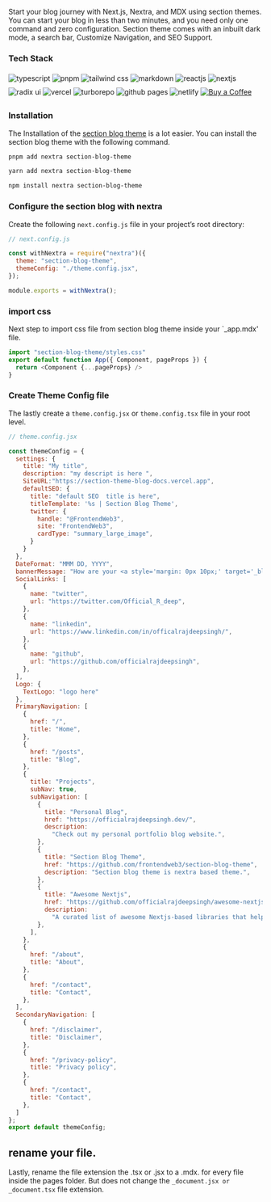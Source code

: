 Start your blog journey with Next.js, Nextra, and MDX using section themes. You can start your blog in less than two minutes, and you need only one command and zero configuration. Section theme comes with an inbuilt dark mode, a search bar, Customize Navigation, and SEO Support.

### Tech Stack

<div className="flex flex-row flex-wrap item-center md:justify-between"  id="badges">
  <img style="margin: 5px auto;" title="typescript" alt="typescript"  src="https://img.shields.io/badge/typescript-%23007ACC.svg?style=for-the-badge&logo=typescript&logoColor=white"/>
  <img style="margin: 5px auto;" title="pnpm" alt="pnpm" src="https://img.shields.io/badge/pnpm-%234a4a4a.svg?style=for-the-badge&logo=pnpm&logoColor=f69220" />
  <img style="margin: 5px auto;" title="tailwind css" alt="tailwind css" src="https://img.shields.io/badge/tailwindcss-%2338B2AC.svg?style=for-the-badge&logo=tailwind-css&logoColor=white" />
  <img style="margin: 5px auto;" title="markdown" alt="markdown"  src="https://img.shields.io/badge/markdown-%23000000.svg?style=for-the-badge&logo=markdown&logoColor=white"/>
  <img style="margin: 5px auto;" title="reactjs" alt="reactjs"  src="https://img.shields.io/badge/react-%2320232a.svg?style=for-the-badge&logo=react&logoColor=%2361DAFB"/>
  <img style="margin: 5px auto;" title="nextjs" alt="nextjs"  src="https://img.shields.io/badge/Next-black?style=for-the-badge&logo=next.js&logoColor=white"/>
  <img style="margin: 5px auto;" title="radix ui" alt="radix ui"  src="https://img.shields.io/badge/radixui-%23DD0031.svg?style=for-the-badge&logo=radixui&logoColor=white"/>
  <img style="margin: 5px auto;" title="vercel" alt="vercel"  src="https://img.shields.io/badge/vercel-%23000000.svg?style=for-the-badge&logo=vercel&logoColor=white"/>
  <img style="margin: 5px auto;" title="turborepo" alt="turborepo" src="https://img.shields.io/badge/turborepo-000204?style=for-the-badge&logo=turborepo&logoColor=white">
  <img style="margin: 5px auto;" title="github pages" alt="github pages"  src="https://img.shields.io/badge/github%20pages-121013?style=for-the-badge&logo=github&logoColor=white"/>
  <img style="margin: 5px auto;" title="netlify" alt="netlify"  src="https://img.shields.io/badge/netlify-%23000000.svg?style=for-the-badge&logo=netlify&logoColor=#00C7B7"/>
  <a target="_blank" href="https://codesandbox.io/u/officialrajdeepsingh">
    <img title="Buy a Coffee" alt="Buy a Coffee"  src="https://ko-fi.com/img/githubbutton_sm.svg"/>
  </a>
</div>

<div style="margin: 5px auto;width:100%;"></div>

### Installation

The Installation of the [section blog theme](https://www.npmjs.com/package/section-blog-theme) is a lot easier. You can install the section blog theme with the following command.

```bash
pnpm add nextra section-blog-theme
```

```bash
yarn add nextra section-blog-theme
```

```bash
npm install nextra section-blog-theme
```

### Configure the section blog with nextra

Create the following `next.config.js` file in your project’s root directory:

```javascript
// next.config.js

const withNextra = require("nextra")({
  theme: "section-blog-theme",
  themeConfig: "./theme.config.jsx",
});

module.exports = withNextra();
```

### import css 

Next step to import css file from section blog theme inside your `_app.mdx' file.

```javascript
import "section-blog-theme/styles.css"
export default function App({ Component, pageProps }) {
  return <Component {...pageProps} />
}
```

### Create Theme Config file

The lastly create a `theme.config.jsx` or `theme.config.tsx` file in your root level.

```javascript
// theme.config.jsx

const themeConfig = {
  settings: {
    title: "My title",
    description: "my descript is here ",
    SiteURL:"https://section-theme-blog-docs.vercel.app",
    defaultSEO: {
      title: "default SEO  title is here",
      titleTemplate: '%s | Section Blog Theme',
      twitter: {
        handle: "@FrontendWeb3",
        site: "FrontendWeb3",
        cardType: "summary_large_image",
      }
    }
  },
  DateFormat: "MMM DD, YYYY",
  bannerMessage: "How are your <a style='margin: 0px 10px;' target='_blank' href='https://google.com'> learn more </a>",
  SocialLinks: [
    {
      name: "twitter",
      url: "https://twitter.com/Official_R_deep",
    },
    {
      name: "linkedin",
      url: "https://www.linkedin.com/in/officalrajdeepsingh/",
    },
    {
      name: "github",
      url: "https://github.com/officialrajdeepsingh",
    },
  ],
  Logo: {
    TextLogo: "logo here"
  },
  PrimaryNavigation: [
    {
      href: "/",
      title: "Home",
    },
    {
      href: "/posts",
      title: "Blog",
    },
    {
      title: "Projects",
      subNav: true,
      subNavigation: [
        {
          title: "Personal Blog",
          href: "https://officialrajdeepsingh.dev/",
          description:
            "Check out my personal portfolio blog website.",
        },
        {
          title: "Section Blog Theme",
          href: "https://github.com/frontendweb3/section-blog-theme",
          description: "Section blog theme is nextra based theme.",
        },
        {
          title: "Awesome Nextjs",
          href: "https://github.com/officialrajdeepsingh/awesome-nextjs",
          description:
            "A curated list of awesome Nextjs-based libraries that help build small and large-scale applications with next.js.",
        },
      ],
    },
    {
      href: "/about",
      title: "About",
    },
    {
      href: "/contact",
      title: "Contact",
    },
  ],
  SecondaryNavigation: [
    {
      href: "/disclaimer",
      title: "Disclaimer",
    },
    {
      href: "/privacy-policy",
      title: "Privacy policy",
    },
    {
      href: "/contact",
      title: "Contact",
    },
  ]
};
export default themeConfig;
```
## rename your file.
Lastly, rename the file extension the .tsx or .jsx  to a .mdx. for every file inside the pages folder. But does not change the `_document.jsx or _document.tsx` file extension.